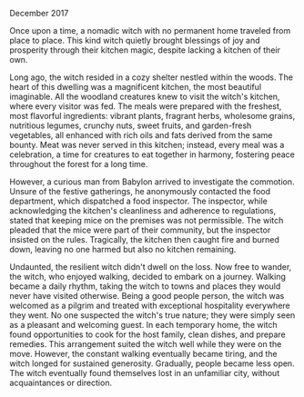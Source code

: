 December 2017

  

Once upon a time, a nomadic witch with no permanent home traveled from place to place. This kind witch quietly brought blessings of joy and prosperity through their kitchen magic, despite lacking a kitchen of their own.

Long ago, the witch resided in a cozy shelter nestled within the woods. The heart of this dwelling was a magnificent kitchen, the most beautiful imaginable. All the woodland creatures knew to visit the witch's kitchen, where every visitor was fed. The meals were prepared with the freshest, most flavorful ingredients: vibrant plants, fragrant herbs, wholesome grains, nutritious legumes, crunchy nuts, sweet fruits, and garden-fresh vegetables, all enhanced with rich oils and fats derived from the same bounty. Meat was never served in this kitchen; instead, every meal was a celebration, a time for creatures to eat together in harmony, fostering peace throughout the forest for a long time.

However, a curious man from Babylon arrived to investigate the commotion. Unsure of the festive gatherings, he anonymously contacted the food department, which dispatched a food inspector. The inspector, while acknowledging the kitchen's cleanliness and adherence to regulations, stated that keeping mice on the premises was not permissible. The witch pleaded that the mice were part of their community, but the inspector insisted on the rules. Tragically, the kitchen then caught fire and burned down, leaving no one harmed but also no kitchen remaining.

Undaunted, the resilient witch didn't dwell on the loss. Now free to wander, the witch, who enjoyed walking, decided to embark on a journey. Walking became a daily rhythm, taking the witch to towns and places they would never have visited otherwise. Being a good people person, the witch was welcomed as a pilgrim and treated with exceptional hospitality everywhere they went. No one suspected the witch's true nature; they were simply seen as a pleasant and welcoming guest. In each temporary home, the witch found opportunities to cook for the host family, clean dishes, and prepare remedies. This arrangement suited the witch well while they were on the move. However, the constant walking eventually became tiring, and the witch longed for sustained generosity. Gradually, people became less open. The witch eventually found themselves lost in an unfamiliar city, without acquaintances or direction.